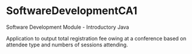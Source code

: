 # SoftwareDevelopmentCA1
Software Development Module - Introductory Java

Application to output total registration fee owing at a conference based on attendee type and numbers of sessions attending.
